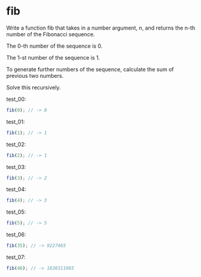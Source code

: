 # fib

Write a function fib that takes in a number argument, n, and returns the n-th number of the Fibonacci sequence.

The 0-th number of the sequence is 0.

The 1-st number of the sequence is 1.

To generate further numbers of the sequence, calculate the sum of previous two numbers.

Solve this recursively.

test_00:
```js
fib(0); // -> 0
```

test_01:
```js
fib(1); // -> 1
```

test_02:
```js
fib(2); // -> 1
```

test_03:
```js
fib(3); // -> 2
```

test_04:
```js
fib(4); // -> 3
```

test_05:
```js
fib(5); // -> 5
```

test_06:
```js
fib(35); // -> 9227465
```

test_07:
```js
fib(46); // -> 1836311903
```
